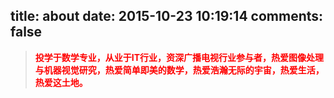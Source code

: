 title: about
date: 2015-10-23 10:19:14
comments: false
---
> <font color=red>**投学于数学专业，从业于IT行业，资深广播电视行业参与者，热爱图像处理与机器视觉研究，热爱简单即美的数学，热爱浩瀚无际的宇宙，热爱生活，热爱这土地。**</font>